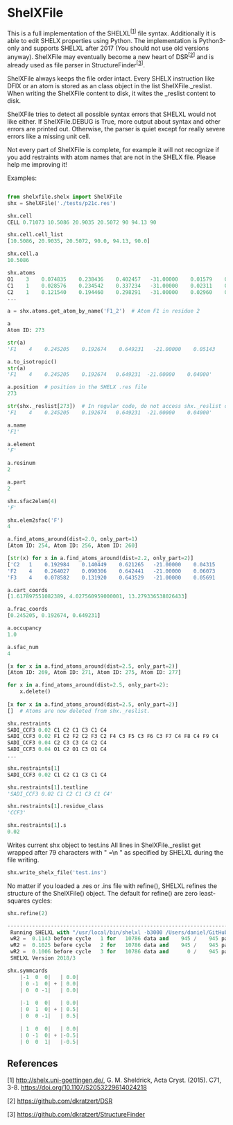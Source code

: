 # ShelXFile

This is a full implementation of the SHELXL<sup>[[1](https://github.com/dkratzert/ShelXFile/blob/master/README.md#references)]</sup> file syntax. Additionally it is able to edit SHELX properties using Python.
The implementation is Python3-only and supports SHELXL after 2017 (You should not use old versions anyway).
ShelXFile may eventually become a new heart of DSR<sup>[[2](https://github.com/dkratzert/ShelXFile/blob/master/README.md#references)]</sup> and is already used as file parser in StructureFinder<sup>[[3](https://github.com/dkratzert/ShelXFile/blob/master/README.md#references)]</sup>.

ShelXFile always keeps the file order intact. Every SHELX instruction like DFIX or an atom is stored as an class object in the list ShelXFile.\_reslist. When writing the ShelXFile content to disk, it wites the \_reslist content to disk.

ShelXFile tries to detect all possible syntax errors that SHELXL would not like either. If ShelXFile.DEBUG is True, more output about syntax and other errors are printed out. Otherwise, the parser is quiet except for really severe errors like a missing unit cell.

Not every part of ShelXFile is complete, for example it will not recognize if you add restraints with atom names that are not in the SHELX file. Please help me improving it!

Examples:
```python

from shelxfile.shelx import ShelXFile
shx = ShelXFile('./tests/p21c.res')

shx.cell
CELL 0.71073 10.5086 20.9035 20.5072 90 94.13 90

shx.cell.cell_list
[10.5086, 20.9035, 20.5072, 90.0, 94.13, 90.0]

shx.cell.a
10.5086

shx.atoms
O1    3    0.074835    0.238436    0.402457   -31.00000    0.01579    0.03095    0.01852   -0.00468   -0.00210    0.01153
C1    1    0.028576    0.234542    0.337234   -31.00000    0.02311    0.03617    0.01096   -0.01000    0.00201    0.00356
C2    1    0.121540    0.194460    0.298291   -31.00000    0.02960    0.04586    0.01555   -0.00485   -0.00023    0.01102
...

a = shx.atoms.get_atom_by_name('F1_2')  # Atom F1 in residue 2

a
Atom ID: 273

str(a)
'F1    4    0.245205    0.192674    0.649231   -21.00000    0.05143    0.03826    0.03193   -0.00579   -0.01865   -0.00485'

a.to_isotropic()
str(a)
'F1    4    0.245205    0.192674   0.649231  -21.00000    0.04000'

a.position  # position in the SHELX .res file
273

str(shx._reslist[273])  # In regular code, do not access shx._reslist directly!
'F1    4    0.245205    0.192674   0.649231  -21.00000    0.04000'

a.name
'F1'

a.element
'F'

a.resinum
2

a.part
2

shx.sfac2elem(4)
'F'

shx.elem2sfac('F')
4

a.find_atoms_around(dist=2.0, only_part=1)
[Atom ID: 254, Atom ID: 256, Atom ID: 260]

[str(x) for x in a.find_atoms_around(dist=2.2, only_part=2)]
['C2   1    0.192984    0.140449    0.621265   -21.00000    0.04315    0.02747    0.02385    0.00686   -0.00757    0.00126', 
'F2    4    0.264027    0.090306    0.642441   -21.00000    0.06073    0.04450    0.03972    0.01630   -0.01260    0.01460', 
'F3    4    0.078582    0.131920    0.643529   -21.00000    0.05691    0.04955    0.03374    0.01040    0.01881    0.00375']

a.cart_coords
[1.617897551082389, 4.027560959000001, 13.279336538026433]

a.frac_coords
[0.245205, 0.192674, 0.649231]

a.occupancy
1.0

a.sfac_num
4

[x for x in a.find_atoms_around(dist=2.5, only_part=2)]
[Atom ID: 269, Atom ID: 271, Atom ID: 275, Atom ID: 277]

for x in a.find_atoms_around(dist=2.5, only_part=2):
    x.delete()
    
[x for x in a.find_atoms_around(dist=2.5, only_part=2)]
[]  # Atoms are now deleted from shx._reslist.

shx.restraints
SADI_CCF3 0.02 C1 C2 C1 C3 C1 C4
SADI_CCF3 0.02 F1 C2 F2 C2 F3 C2 F4 C3 F5 C3 F6 C3 F7 C4 F8 C4 F9 C4
SADI_CCF3 0.04 C2 C3 C3 C4 C2 C4
SADI_CCF3 0.04 O1 C2 O1 C3 O1 C4
...

shx.restraints[1]
SADI_CCF3 0.02 C1 C2 C1 C3 C1 C4

shx.restraints[1].textline
'SADI_CCF3 0.02 C1 C2 C1 C3 C1 C4'

shx.restraints[1].residue_class
'CCF3'

shx.restraints[1].s
0.02
```

Writes current shx object to test.ins
All lines in ShelXFile._reslist get wrapped after 79 characters with " =\n " as
specified by SHELXL during the file writing.

```python
shx.write_shelx_file('test.ins')
```
No matter if you loaded a .res or .ins file with refine(), SHELXL refines the structure of the ShelXFile() object. 
The default for refine() are zero least-squares cycles:

```python
shx.refine(2)

-------------------------------------------------------------------------------
 Running SHELXL with "/usr/local/bin/shelxl -b3000 /Users/daniel/GitHub/ShelXFile/tests/p21c" and "L.S. 2"
 wR2 =  0.1143 before cycle   1 for   10786 data and    945 /    945 parameters
 wR2 =  0.1025 before cycle   2 for   10786 data and    945 /    945 parameters
 wR2 =  0.1006 before cycle   3 for   10786 data and      0 /    945 parameters
 SHELXL Version 2018/3
```
```python
shx.symmcards
    |-1  0  0|   | 0.0|
    | 0 -1  0| + | 0.0|
    | 0  0 -1|   | 0.0|
    
    |-1  0  0|   | 0.0|
    | 0  1  0| + | 0.5|
    | 0  0 -1|   | 0.5|
    
    | 1  0  0|   | 0.0|
    | 0 -1  0| + |-0.5|
    | 0  0  1|   |-0.5|
```

## References
[1] http://shelx.uni-goettingen.de/, G. M. Sheldrick, Acta Cryst. (2015). C71, 3-8.
https://doi.org/10.1107/S2053229614024218

[2] https://github.com/dkratzert/DSR

[3] https://github.com/dkratzert/StructureFinder

